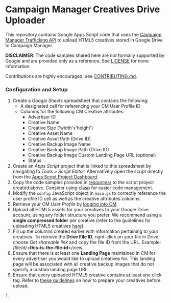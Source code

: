 # Campaign Manager Creatives Drive Uploader

This repository contains Google Apps Script code that uses the
[Campaign Manager Trafficking API](https://developers.google.com/doubleclick-advertisers/getting_started)
to upload HTML5 creatives stored in Google Drive to Campaign Manager.

**DISCLAIMER**: The code samples shared here are _not_ formally supported
by Google and are provided only as a reference. See [LICENSE](LICENSE.md)
for more information.

Contributions are highly encouraged; see [CONTRIBUTING.md](CONTRIBUTING.md).

### Configuration and Setup

1.  Create a *Google Sheets* spreadsheet that contains the following:
    - A designated cell for referencing your CM User Profile ID
    - Columns for the following CM Creative attributes:
       - Advertiser ID
       - Creative Name
       - Creative Size ('width'x'height')
       - Creative Asset Name
       - Creative Asset Path (Drive ID)
       - Creative Backup Image Name
       - Creative Backup Image Path (Drive ID)
       - Creative Backup Image Custom Landing Page URL (optional)
       - Status
1.  Create an *Apps Script* project that is linked to this spreadsheet by
    navigating to *Tools > Script Editor*. Alternatively open the script
    directly from the
    [Apps Script Project Dashboard](https://script.google.com/home/all).
1.  Copy the code samples provided in [resources/](resources) to the script
    project created above. Consider using
    [clasp](https://github.com/google/clasp) for easier code management.
1.  Modify the `config` JavaScript object in `main.gs` to correctly reference
    the user profile ID cell as well as the creative attributes columns.
1.  Retrieve your CM *User Profile* by
    [logging into CM](https://www.google.com/dfa/trafficking/).
1.  Upload all HTML5 assets for your creatives to your Google Drive account,
    using any folder structure you prefer. We recommend using a **single
    compressed folder** per creative (refer to the guidelines for uploading
    HTML5 creatives
    [here](https://support.google.com/campaignmanager/answer/3145300?hl=en&ref_topic=2826366)).
1.  Fill up the columns created earlier with information pertaining to your
    creatives. To retrieve the **Drive File ID**, right-click on your file in
    Drive, choose *Get shareable link* and copy the file ID from the URL.
    Example: /file/d/\<**this-is-the-file-id**\>/view.
1.  Ensure that there is at least one **Landing Page** maintained in CM for
    every advertiser you would like to upload creatives for. This landing page
    will be associated with all creative backup images that do not specify a
    custom landing page URL.
1.  Ensure that every uploaded HTML5 creative contains at least one click tag.
    Refer to
    [these guidelines](https://support.google.com/campaignmanager/answer/4483813?hl=en&ref_topic=2826366)
    on how to prepare your creatives before upload.

T.
